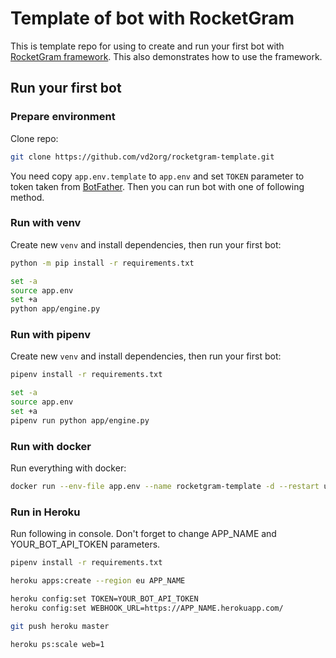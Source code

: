 # Template of bot with RocketGram

This is template repo for using to create and run your first bot with
[RocketGram framework](https://github.com/vd2org/rocketgram).
This also demonstrates how to use the framework.

## Run your first bot

### Prepare environment

Clone repo:

```bash
git clone https://github.com/vd2org/rocketgram-template.git
```

You need copy `app.env.template` to `app.env` and set `TOKEN`
parameter to token taken from [BotFather](https://t.me/BotFather).
Then you can run bot with one of following method.

### Run with venv

Create new `venv` and install dependencies, then run your first bot:

```bash
python -m pip install -r requirements.txt

set -a
source app.env
set +a
python app/engine.py
```

### Run with pipenv

Create new `venv` and install dependencies, then run your first bot:

```bash
pipenv install -r requirements.txt

set -a
source app.env
set +a
pipenv run python app/engine.py
```

### Run with docker

Run everything with docker:

```bash
docker run --env-file app.env --name rocketgram-template -d --restart unless-stopped rocketgram-template
```

### Run in Heroku
Run following in console.
Don't forget to change APP_NAME and YOUR_BOT_API_TOKEN parameters.

```bash
pipenv install -r requirements.txt

heroku apps:create --region eu APP_NAME

heroku config:set TOKEN=YOUR_BOT_API_TOKEN
heroku config:set WEBHOOK_URL=https://APP_NAME.herokuapp.com/

git push heroku master

heroku ps:scale web=1
```